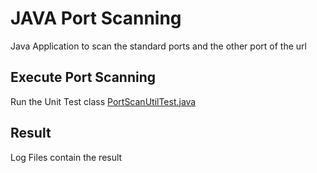 
# JAVA Port Scanning

Java Application to scan the standard ports and the other port of the url


## Execute Port Scanning

Run the Unit Test class [PortScanUtilTest.java](https://github.com/viveksacademia4git/InternetSecurity/blob/master/JavaPortScanning/src/test/java/edu/srh/is/util/PortScanUtilTest.java)



## Result

Log Files contain the result